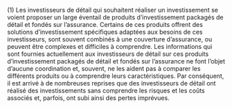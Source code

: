 (1) Les investisseurs de détail qui souhaitent réaliser un investissement se voient proposer un large éventail de produits d’investissement packagés de détail et fondés sur l’assurance. Certains de ces produits offrent des solutions d’investissement spécifiques adaptées aux besoins de ces investisseurs, sont souvent combinés à une couverture d’assurance, ou peuvent être complexes et difficiles à comprendre. Les informations qui sont fournies actuellement aux investisseurs de détail sur ces produits d’investissement packagés de détail et fondés sur l’assurance ne font l’objet d’aucune coordination et, souvent, ne les aident pas à comparer les différents produits ou à comprendre leurs caractéristiques. Par conséquent, il est arrivé à de nombreuses reprises que des investisseurs de détail ont réalisé des investissements sans comprendre les risques et les coûts associés et, parfois, ont subi ainsi des pertes imprévues.